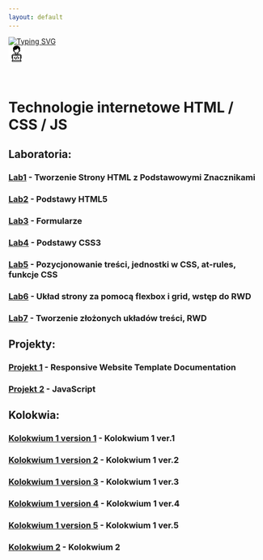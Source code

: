 ```yaml
---
layout: default
---
```


[![Typing SVG](https://readme-typing-svg.herokuapp.com?font=Fira+Code&size=30&pause=1000&color=000000&random=false&width=435&lines=Technologie+Internetowe)](https://github.com/dawidolko/Internet-Technologies)
<br>![Technologie](image/icon.png)

<br/>

# Technologie internetowe HTML / CSS / JS

## Laboratoria:

### [Lab1](LAB1) - Tworzenie Strony HTML z Podstawowymi Znacznikami
### [Lab2](LAB2/README.md) - Podstawy HTML5
### [Lab3](LAB3/README.md) - Formularze
### [Lab4](LAB4/README.md) - Podstawy CSS3
### [Lab5](LAB5/README.md) - Pozycjonowanie treści, jednostki w CSS, at-rules, funkcje CSS
### [Lab6](LAB6/README.md) - Układ strony za pomocą flexbox i grid, wstęp do RWD
### [Lab7](LAB7/README.md) - Tworzenie złożonych układów treści, RWD

## Projekty:

### [Projekt 1](https://techint.dawidolko.pl/projects/ResWebsiteTemplate/) - Responsive Website Template Documentation
### [Projekt 2](projects/README.md) - JavaScript

## Kolokwia:

### [Kolokwium 1 version 1](Kolokwium1v1/README.md) - Kolokwium 1 ver.1
### [Kolokwium 1 version 2](Kolokwium1v2/README.md) - Kolokwium 1 ver.2
### [Kolokwium 1 version 3](Kolokwium1v3/README.md) - Kolokwium 1 ver.3
### [Kolokwium 1 version 4](Kolokwium1v4/README.md) - Kolokwium 1 ver.4
### [Kolokwium 1 version 5](Kolokwium1v5/README.md) - Kolokwium 1 ver.5

### [Kolokwium 2](Kolokwium2v1/README.md) - Kolokwium 2
